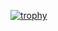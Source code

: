 [![trophy](https://github-profile-trophy.vercel.app/?username=eviontech)](https://github.com/ryo-ma/github-profile-trophy)
